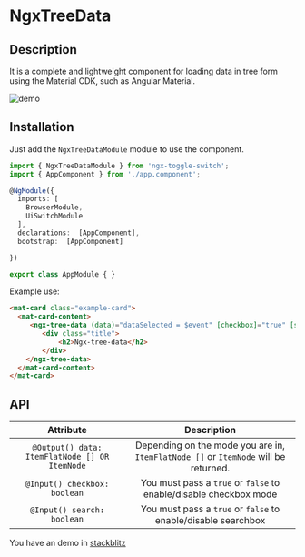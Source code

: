 
# NgxTreeData


## Description

It is a complete and lightweight component for loading data in tree form using the Material CDK, such as Angular Material.

![demo](https://i.ibb.co/FmwL4h2/ngx-tree-data.png)
  

## Installation

Just add the `NgxTreeDataModule` module to use the component.
``` typescript
import { NgxTreeDataModule } from 'ngx-toggle-switch';
import { AppComponent } from './app.component';

@NgModule({
  imports: [
    BrowserModule,
    UiSwitchModule
  ],
  declarations:  [AppComponent],
  bootstrap:  [AppComponent]

})

export class AppModule { }
```

Example use: 

```html
<mat-card class="example-card">
  <mat-card-content>
     <ngx-tree-data (data)="dataSelected = $event" [checkbox]="true" [search]="true">
        <div class="title">
            <h2>Ngx-tree-data</h2>
        </div>
    </ngx-tree-data>
  </mat-card-content>
</mat-card>
```

## API

| Attribute | Description  |
|:-------------:|:-:|
| ``@Output() data: ItemFlatNode [] OR ItemNode`` | Depending on the mode you are in, `ItemFlatNode []` or `ItemNode` will be returned.  |
| ``@Input() checkbox: boolean`` | You must pass a `true` or `false` to enable/disable checkbox mode |
| ``@Input() search: boolean`` | You must pass a `true` or `false` to enable/disable searchbox |
You have an demo in [stackblitz](https://stackblitz.com/edit/ngx-tree-data?file=src/app/tree-data/tree-data.component.ts)
